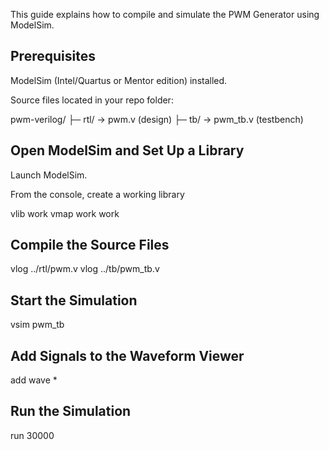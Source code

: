 This guide explains how to compile and simulate the PWM Generator using ModelSim.

## Prerequisites

ModelSim (Intel/Quartus or Mentor edition) installed.

Source files located in your repo folder:

pwm-verilog/
├─ rtl/      → pwm.v          (design)
├─ tb/       → pwm_tb.v       (testbench)

## Open ModelSim and Set Up a Library

Launch ModelSim.

From the console, create a working library

vlib work
vmap work work

## Compile the Source Files
vlog ../rtl/pwm.v
vlog ../tb/pwm_tb.v

## Start the Simulation
vsim pwm_tb

## Add Signals to the Waveform Viewer
add wave *

## Run the Simulation
run 30000